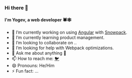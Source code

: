 ### Hi there 👋

#### I'm Yogev, a web developer 🕷️🕸️

- 🔭 I’m currently working on using [Angular](https://angular.io) with [Snowpack](https://snowpack.dev).
- 🌱 I’m currently learning product management.
- 👯 I’m looking to collaborate on ..
- 🤔 I’m looking for help with Webpack optimizations.
- 💬 Ask me about anything 🙂
- 📫 How to reach me: [🐦](https://twitter.com/yogev_bb)
- 😄 Pronouns: He/Him
- ⚡ Fun fact: ...

